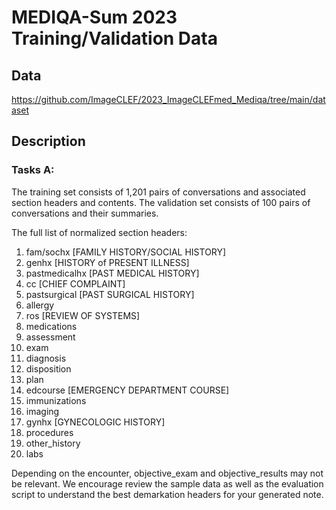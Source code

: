 # MEDIQA-Sum 2023 Training/Validation Data


## Data

https://github.com/ImageCLEF/2023_ImageCLEFmed_Mediqa/tree/main/dataset 

## Description

### Tasks A:

The training set consists of 1,201 pairs of conversations and associated section headers and contents. 
The validation set consists of 100 pairs of conversations and their summaries. 


The full list of normalized section headers: 

1. fam/sochx [FAMILY HISTORY/SOCIAL HISTORY]
2. genhx [HISTORY of PRESENT ILLNESS]
3. pastmedicalhx [PAST MEDICAL HISTORY]
4. cc [CHIEF COMPLAINT]
5. pastsurgical [PAST SURGICAL HISTORY]
6. allergy
7. ros [REVIEW OF SYSTEMS]
8. medications
9. assessment
10. exam
11. diagnosis
12. disposition
13. plan
14. edcourse [EMERGENCY DEPARTMENT COURSE]
15. immunizations
16. imaging
17. gynhx [GYNECOLOGIC HISTORY]
18. procedures
19. other_history
20. labs



Depending on the encounter, objective_exam and objective_results may not be relevant.
We encourage review the sample data as well as the evaluation script to understand the best demarkation headers for your generated note. 
